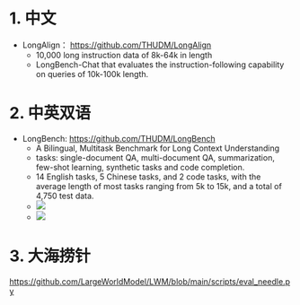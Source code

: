 # 1. 中文

- LongAlign： https://github.com/THUDM/LongAlign
  - 10,000 long instruction data of 8k-64k in length
  - LongBench-Chat that evaluates the instruction-following capability on queries of 10k-100k length.

# 2. 中英双语

- LongBench: https://github.com/THUDM/LongBench
  - A Bilingual, Multitask Benchmark for Long Context Understanding
  - tasks: single-document QA, multi-document QA, summarization, few-shot learning, synthetic tasks and code completion.
  - 14 English tasks, 5 Chinese tasks, and 2 code tasks, with the average length of most tasks ranging from 5k to 15k, and a total of 4,750 test data.
  - ![](.02_LongCite_GLM4_9B_images/任务分布.png)
  - ![](.02_LongCite_GLM4_9B_images/性能对比.png)

# 3. 大海捞针

https://github.com/LargeWorldModel/LWM/blob/main/scripts/eval_needle.py